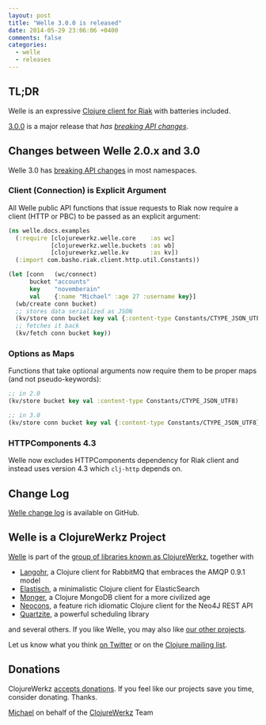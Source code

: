 ```yaml
---
layout: post
title: "Welle 3.0.0 is released"
date: 2014-05-29 23:06:06 +0400
comments: false
categories:
  - welle
  - releases
---
```


## TL;DR

Welle is an expressive [Clojure client for Riak](http://clojureriak.info) with batteries included.

[3.0.0](https://clojars.org/com.novemberain/welle/versions/3.0.0) is a
major release that *has [breaking API changes](http://blog.clojurewerkz.org/blog/2014/04/26/major-breaking-public-api-changes-coming-in-our-projects/)*.


## Changes between Welle 2.0.x and 3.0

Welle 3.0 has [breaking API changes](http://blog.clojurewerkz.org/blog/2014/04/26/major-breaking-public-api-changes-coming-in-our-projects/) in most namespaces.

### Client (Connection) is Explicit Argument

All Welle public API functions that issue requests to Riak now require
a client (HTTP or PBC) to be passed as an explicit argument:

``` clojure
(ns welle.docs.examples
  (:require [clojurewerkz.welle.core    :as wc]
            [clojurewerkz.welle.buckets :as wb]
            [clojurewerkz.welle.kv      :as kv])
  (:import com.basho.riak.client.http.util.Constants))

(let [conn   (wc/connect)
      bucket "accounts"
      key    "novemberain"
      val    {:name "Michael" :age 27 :username key}]
  (wb/create conn bucket)
  ;; stores data serialized as JSON
  (kv/store conn bucket key val {:content-type Constants/CTYPE_JSON_UTF8})
  ;; fetches it back
  (kv/fetch conn bucket key))
```

### Options as Maps

Functions that take optional arguments now require them to be proper maps
(and not pseudo-keywords):

``` clojure
;; in 2.0
(kv/store bucket key val :content-type Constants/CTYPE_JSON_UTF8)

;; in 3.0
(kv/store conn bucket key val {:content-type Constants/CTYPE_JSON_UTF8})
```

### HTTPComponents 4.3

Welle now excludes HTTPComponents dependency for Riak client and instead
uses version 4.3 which `clj-http` depends on.



## Change Log

[Welle change log](https://github.com/michaelklishin/welle/blob/master/ChangeLog.md) is available on GitHub.



## Welle is a ClojureWerkz Project

[Welle](http://clojureriak.info) is part of the [group of libraries known as ClojureWerkz](http://clojurewerkz.org), together with

 * [Langohr](http://clojurerabbitmq.info), a Clojure client for RabbitMQ that embraces the AMQP 0.9.1 model
 * [Elastisch](http://clojureelasticsearch.info), a minimalistic Clojure client for ElasticSearch
 * [Monger](http://clojuremongodb.info), a Clojure MongoDB client for a more civilized age
 * [Neocons](http://clojureneo4j.info), a feature rich idiomatic Clojure client for the Neo4J REST API
 * [Quartzite](http://clojurequartz.info), a powerful scheduling library

and several others. If you like Welle, you may also like [our other projects](http://clojurewerkz.org).

Let us know what you think [on Twitter](http://twitter.com/clojurewerkz) or on the [Clojure mailing list](https://groups.google.com/group/clojure).


## Donations

ClojureWerkz [accepts donations](http://clojurewerkz.org/articles/donate.html). If you feel like our projects save you time, consider donating. Thanks.


[Michael](http://twitter.com/michaelklishin) on behalf of the [ClojureWerkz](http://clojurewerkz.org) Team
